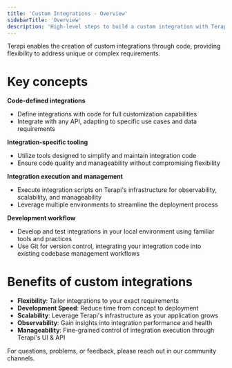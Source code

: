 ```yaml
---
title: 'Custom Integrations - Overview'
sidebarTitle: 'Overview'
description: 'High-level steps to build a custom integration with Terapi.'
---
```



  


Terapi enables the creation of custom integrations through code, providing flexibility to address unique or complex requirements.

# Key concepts

**Code-defined integrations**
- Define integrations with code for full customization capabilities
- Integrate with any API, adapting to specific use cases and data requirements

**Integration-specific tooling**
- Utilize tools designed to simplify and maintain integration code
- Ensure code quality and manageability without compromising flexibility

**Integration execution and management**
- Execute integration scripts on Terapi's infrastructure for observability, scalability, and manageability
- Leverage multiple environments to streamline the deployment process

**Development workflow**
- Develop and test integrations in your local environment using familiar tools and practices
- Use Git for version control, integrating your integration code into existing codebase management workflows

# Benefits of custom integrations
- **Flexibility**: Tailor integrations to your exact requirements
- **Development Speed**: Reduce time from concept to deployment
- **Scalability**: Leverage Terapi's infrastructure as your application grows
- **Observability**: Gain insights into integration performance and health
- **Manageability**: Fine-grained control of integration execution through Terapi's UI & API


For questions, problems, or feedback, please reach out in our community channels.


